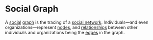 # Social Graph

A [social](/docs/glossary/social) [graph](/docs/glossary/graph) is the tracing of a [social network](/docs/glossary/social-network). Individuals—and even organizations—represent [nodes](/docs/glossary/node), and [relationships](/docs/glossary/relationship) between other individuals and organizations being the [edges](/docs/glossary/edge-graph-theory.md) in the graph.